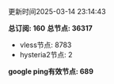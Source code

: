 更新时间2025-03-14 23:14:43

**总订阅: 160**
**总节点: 36317**
- vless节点: 8783
- hysteria2节点: 2

**google ping有效节点: 689**
